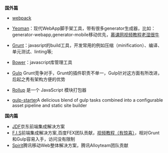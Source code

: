**国外篇**

* [webpack](https://legacy.gitbook.com/book/nowgoant/fek-awesome/edit#)

* [Yeoman](http://yeoman.io/)：现代WebApp脚手架工具，带有很多generator生成器，比如：generator-webapp,generator-mobile移动优先，[慕课网视频教程](http://www.imooc.com/learn/30)[老湿很牛](https://github.com/materliu)

* [Grunt](http://www.gruntjs.net/)：javasript的build工具，开发常用的例如压缩（minification）、编译、单元测试、linting等;

* [Bower](http://www.baidu.com/s?wd=Bower&rsv_spt=1&issp=1&f=8&rsv_bp=0&rsv_idx=2&ie=utf-8&tn=baiduhome_pg&rsv_enter=1&inputT=2483)：javascript库管理工具

* [Gulp](http://gulpjs.com/) Grunt竞争对手，Grunt的插件职责不单一，Gulp针对这方面有所改进，后起之秀有架构方便的优势
* [Rollup](http://www.rollupjs.com/) 是一个 JavaScript 模块打包器

* [gulp-starter](https://github.com/vigetlabs/gulp-starter)A delicious blend of gulp tasks combined into a configurable asset pipeline and static site builder

**国内篇**

* [JDF](https://github.com/putaoshu/jdf)京东前端集成解决方案
* [F.I.S](http://fis.baidu.com/)前端集成解决方案,百度FEX团队贡献，[视频教程（有惊喜）](http://www.imooc.com/learn/220)，相对Grunt和Gulp容易入手，访问没有限制
* [Spirit](http://alloyteam.github.io/Spirit/)腾讯移动Web整体解决方案，腾讯Alloyteam团队贡献



